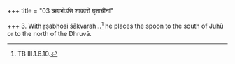 +++
title = "03 ऋषभोऽसि शाक्वरो घृताचीनां"

+++
3. With r̥ṣabhosi śākvarah...[^1] he places the spoon to the south of Juhū or to the north of the Dhruvā.  


[^1]: TB III.1.6.10.

